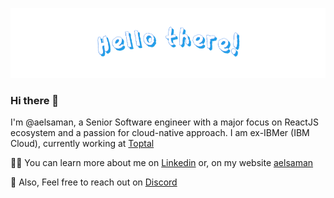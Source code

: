 ![hero](/images/hello-there-hero.png 'Hello there!')

### Hi there 👋

I'm @aelsaman, a Senior Software engineer with a major focus on ReactJS ecosystem and a passion for cloud-native approach. I am ex-IBMer (IBM Cloud), currently working at [Toptal](https://www.toptal.com/resume/alaa-elsaman)

👩‍💻 You can learn more about me on [Linkedin](https://www.linkedin.com/in/aelsaman/) or, on my website [aelsaman](https://aelsaman-portfolio.vercel.app)


<!--
[![Alaa's GitHub stats](https://github-readme-stats.vercel.app/api?username=aelsaman)](https://github.com/anuraghazra/github-readme-stats)
-->

<!--
✨ You can follow me on Twitter
-->

💌 Also, Feel free to reach out on [Discord](https://discordapp.com/users/aelsaman)

<!--
**aelsaman/aelsaman** is a ✨ _special_ ✨ repository because its `README.md` (this file) appears on your GitHub profile.

Here are some ideas to get you started:

- 🔭 I’m currently working on ...
- 🌱 I’m currently learning ...
- 👯 I’m looking to collaborate on ...
- 🤔 I’m looking for help with ...
- 💬 Ask me about ...
- 📫 How to reach me: ...
- 😄 Pronouns: ...
- ⚡ Fun fact: ...
-->
